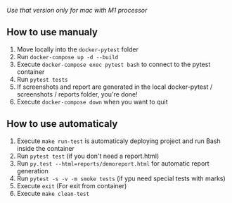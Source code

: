 *Use that version only for mac with M1 processor*

## How to use manualy
1. Move locally into the `docker-pytest` folder
2. Run `docker-compose up -d --build`
3. Execute `docker-compose exec pytest bash` to connect to the pytest container
4. Run `pytest tests`
5. If screenshots and report are generated in the local docker-pytest / screenshots / reports folder, you're done!
6. Execute `docker-compose down` when you want to quit

## How to use automaticaly
1. Execute `make run-test` is automaticaly deploying project and run Bash inside the container
2. Run `pytest test` (if you don't need a report.html)
3. Run `py.test --html=reports/demoreport.html` for automatic report generation
4. Run `pytest -s -v -m smoke tests` (if ypu need special tests with marks)
5. Execute `exit` (For exit from container)
6. Execute `make clean-test`
